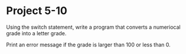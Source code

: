 # Project 5-10

Using the switch statement, write a program that converts a numeriocal grade into a letter
grade.

Print an error message if the grade is larger than 100 or less than 0.
